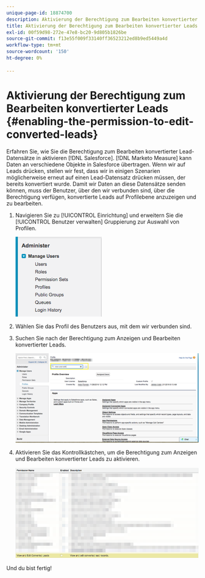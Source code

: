 ```yaml
---
unique-page-id: 18874700
description: Aktivierung der Berechtigung zum Bearbeiten konvertierter Leads - [!DNL Marketo Measure] - Produktdokumentation
title: Aktivierung der Berechtigung zum Bearbeiten konvertierter Leads
exl-id: 00f59d98-272e-47e8-bc20-9d805b1826be
source-git-commit: f13e55f009f33140ff36523212ed8b9ed5449a4d
workflow-type: tm+mt
source-wordcount: '150'
ht-degree: 0%

---
```


# Aktivierung der Berechtigung zum Bearbeiten konvertierter Leads {#enabling-the-permission-to-edit-converted-leads}

Erfahren Sie, wie Sie die Berechtigung zum Bearbeiten konvertierter Lead-Datensätze in aktivieren [!DNL Salesforce]. [!DNL Marketo Measure] kann Daten an verschiedene Objekte in Salesforce übertragen. Wenn wir auf Leads drücken, stellen wir fest, dass wir in einigen Szenarien möglicherweise erneut auf einen Lead-Datensatz drücken müssen, der bereits konvertiert wurde. Damit wir Daten an diese Datensätze senden können, muss der Benutzer, über den wir verbunden sind, über die Berechtigung verfügen, konvertierte Leads auf Profilebene anzuzeigen und zu bearbeiten.

1. Navigieren Sie zu [!UICONTROL Einrichtung] und erweitern Sie die [!UICONTROL Benutzer verwalten] Gruppierung zur Auswahl von Profilen.

   ![](assets/1-2.png)

1. Wählen Sie das Profil des Benutzers aus, mit dem wir verbunden sind.

1. Suchen Sie nach der Berechtigung zum Anzeigen und Bearbeiten konvertierter Leads.

   ![](assets/2-1.png)

1. Aktivieren Sie das Kontrollkästchen, um die Berechtigung zum Anzeigen und Bearbeiten konvertierter Leads zu aktivieren.

   ![](assets/3-1.png)

Und du bist fertig!
